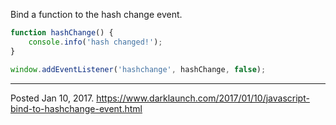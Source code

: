 Bind a function to the hash change event.

```javascript
function hashChange() {
    console.info('hash changed!');
}

window.addEventListener('hashchange', hashChange, false);
```

---


Posted Jan 10, 2017.
https://www.darklaunch.com/2017/01/10/javascript-bind-to-hashchange-event.html